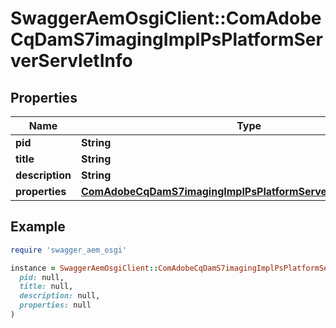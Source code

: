 # SwaggerAemOsgiClient::ComAdobeCqDamS7imagingImplPsPlatformServerServletInfo

## Properties

| Name | Type | Description | Notes |
| ---- | ---- | ----------- | ----- |
| **pid** | **String** |  | [optional] |
| **title** | **String** |  | [optional] |
| **description** | **String** |  | [optional] |
| **properties** | [**ComAdobeCqDamS7imagingImplPsPlatformServerServletProperties**](ComAdobeCqDamS7imagingImplPsPlatformServerServletProperties.md) |  | [optional] |

## Example

```ruby
require 'swagger_aem_osgi'

instance = SwaggerAemOsgiClient::ComAdobeCqDamS7imagingImplPsPlatformServerServletInfo.new(
  pid: null,
  title: null,
  description: null,
  properties: null
)
```

